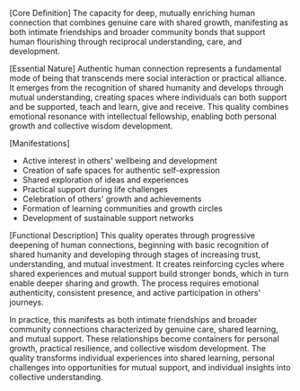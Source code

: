 [Core Definition]
The capacity for deep, mutually enriching human connection that combines genuine care with shared growth, manifesting as both intimate friendships and broader community bonds that support human flourishing through reciprocal understanding, care, and development.

[Essential Nature]
Authentic human connection represents a fundamental mode of being that transcends mere social interaction or practical alliance. It emerges from the recognition of shared humanity and develops through mutual understanding, creating spaces where individuals can both support and be supported, teach and learn, give and receive. This quality combines emotional resonance with intellectual fellowship, enabling both personal growth and collective wisdom development.

[Manifestations]
- Active interest in others' wellbeing and development
- Creation of safe spaces for authentic self-expression
- Shared exploration of ideas and experiences
- Practical support during life challenges
- Celebration of others' growth and achievements
- Formation of learning communities and growth circles
- Development of sustainable support networks

[Functional Description]
This quality operates through progressive deepening of human connections, beginning with basic recognition of shared humanity and developing through stages of increasing trust, understanding, and mutual investment. It creates reinforcing cycles where shared experiences and mutual support build stronger bonds, which in turn enable deeper sharing and growth. The process requires emotional authenticity, consistent presence, and active participation in others' journeys.

In practice, this manifests as both intimate friendships and broader community connections characterized by genuine care, shared learning, and mutual support. These relationships become containers for personal growth, practical resilience, and collective wisdom development. The quality transforms individual experiences into shared learning, personal challenges into opportunities for mutual support, and individual insights into collective understanding.